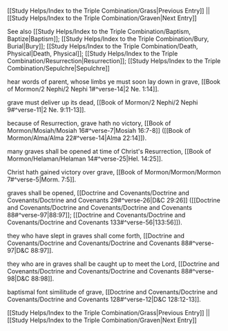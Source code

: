 [[Study Helps/Index to the Triple Combination/Grass|Previous Entry]]  ||  [[Study Helps/Index to the Triple Combination/Graven|Next Entry]]

 See also [[Study Helps/Index to the Triple Combination/Baptism, Baptize|Baptism]]; [[Study Helps/Index to the Triple Combination/Bury, Burial|Bury]]; [[Study Helps/Index to the Triple Combination/Death, Physical|Death, Physical]]; [[Study Helps/Index to the Triple Combination/Resurrection|Resurrection]]; [[Study Helps/Index to the Triple Combination/Sepulchre|Sepulchre]]

 hear words of parent, whose limbs ye must soon lay down in grave, [[Book of Mormon/2 Nephi/2 Nephi 1#^verse-14|2 Ne. 1:14]].

 grave must deliver up its dead, [[Book of Mormon/2 Nephi/2 Nephi 9#^verse-11|2 Ne. 9:11-13]].

 because of Resurrection, grave hath no victory, [[Book of Mormon/Mosiah/Mosiah 16#^verse-7|Mosiah 16:7-8]] ([[Book of Mormon/Alma/Alma 22#^verse-14|Alma 22:14]]).

 many graves shall be opened at time of Christ's Resurrection, [[Book of Mormon/Helaman/Helaman 14#^verse-25|Hel. 14:25]].

 Christ hath gained victory over grave, [[Book of Mormon/Mormon/Mormon 7#^verse-5|Morm. 7:5]].

 graves shall be opened, [[Doctrine and Covenants/Doctrine and Covenants/Doctrine and Covenants 29#^verse-26|D&C 29:26]] ([[Doctrine and Covenants/Doctrine and Covenants/Doctrine and Covenants 88#^verse-97|88:97]]; [[Doctrine and Covenants/Doctrine and Covenants/Doctrine and Covenants 133#^verse-56|133:56]]).

 they who have slept in graves shall come forth, [[Doctrine and Covenants/Doctrine and Covenants/Doctrine and Covenants 88#^verse-97|D&C 88:97]].

 they who are in graves shall be caught up to meet the Lord, [[Doctrine and Covenants/Doctrine and Covenants/Doctrine and Covenants 88#^verse-98|D&C 88:98]].

 baptismal font similitude of grave, [[Doctrine and Covenants/Doctrine and Covenants/Doctrine and Covenants 128#^verse-12|D&C 128:12-13]].

[[Study Helps/Index to the Triple Combination/Grass|Previous Entry]]  ||  [[Study Helps/Index to the Triple Combination/Graven|Next Entry]]
